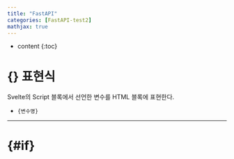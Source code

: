 ```yaml
---
title: "FastAPI"
categories: [FastAPI-test2]
mathjax: true
---
```


* content
{:toc}
# {} 표현식

Svelte의 Script 블록에서 선언한 변수를 HTML 블록에 표현한다.

- `{변수명}`

---

# \{#if}

